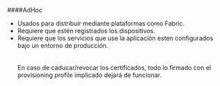 ####AdHoc
<br />

- Usados para distribuir mediante plataformas como Fabric.
- Requiere que estén registrados los dispositivos.
- Requiere que los servicios que use la aplicación esten configurados bajo un entorno de producción.
<br /><br /><br />
En caso de caducar/revocar los certificados, todo lo firmado con el provisioning profile implicado dejará de funcionar.